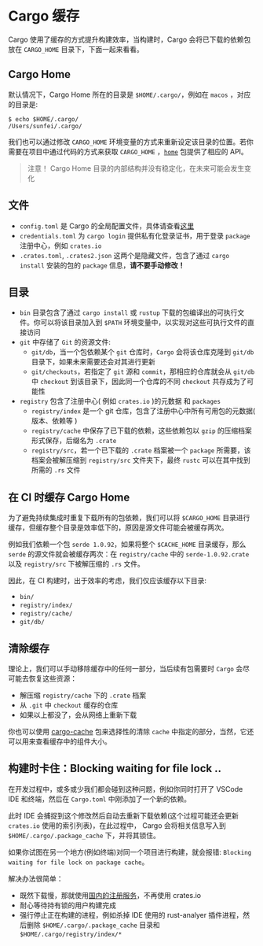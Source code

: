 # Cargo 缓存

Cargo 使用了缓存的方式提升构建效率，当构建时，Cargo 会将已下载的依赖包放在 `CARGO_HOME` 目录下，下面一起来看看。

## Cargo Home

默认情况下，Cargo Home 所在的目录是 `$HOME/.cargo/`，例如在 `macos` ，对应的目录是:

```shell
$ echo $HOME/.cargo/
/Users/sunfei/.cargo/
```

我们也可以通过修改 `CARGO_HOME` 环境变量的方式来重新设定该目录的位置。若你需要在项目中通过代码的方式来获取 `CARGO_HOME` ，[`home`](https://crates.io/crates/home) 包提供了相应的 API。

> 注意！ Cargo Home 目录的内部结构并没有稳定化，在未来可能会发生变化

## 文件

- `config.toml` 是 Cargo 的全局配置文件，具体请查看[这里](https://course.rs/cargo/reference/configuration.html)
- `credentials.toml` 为 `cargo login` 提供私有化登录证书，用于登录 `package` 注册中心，例如 `crates.io`
- `.crates.toml`, `.crates2.json` 这两个是隐藏文件，包含了通过 `cargo install` 安装的包的 `package` 信息，**请不要手动修改！**

## 目录

- `bin` 目录包含了通过 `cargo install` 或 `rustup` 下载的包编译出的可执行文件。你可以将该目录加入到 `$PATH` 环境变量中，以实现对这些可执行文件的直接访问
- `git` 中存储了 `Git` 的资源文件:
  - `git/db`，当一个包依赖某个 `git` 仓库时，`Cargo` 会将该仓库克隆到 `git/db` 目录下，如果未来需要还会对其进行更新
  - `git/checkouts`，若指定了 `git` 源和 `commit`，那相应的仓库就会从 `git/db` 中 `checkout` 到该目录下，因此同一个仓库的不同 `checkout` 共存成为了可能性
- `registry` 包含了注册中心( 例如 `crates.io` )的元数据 和 `packages`
  - `registry/index` 是一个 git 仓库，包含了注册中心中所有可用包的元数据( 版本、依赖等 )
  - `registry/cache` 中保存了已下载的依赖，这些依赖包以 `gzip` 的压缩档案形式保存，后缀名为 `.crate`
  - `registry/src`，若一个已下载的 `.crate` 档案被一个 `package` 所需要，该档案会被解压缩到 `registry/src` 文件夹下，最终 `rustc` 可以在其中找到所需的 `.rs` 文件

## 在 CI 时缓存 Cargo Home

为了避免持续集成时重复下载所有的包依赖，我们可以将 `$CARGO_HOME` 目录进行缓存，但缓存整个目录是效率低下的，原因是源文件可能会被缓存两次。

例如我们依赖一个包 `serde 1.0.92`，如果将整个 `$CACHE_HOME` 目录缓存，那么`serde` 的源文件就会被缓存两次：在 `registry/cache` 中的 `serde-1.0.92.crate` 以及 `registry/src` 下被解压缩的 `.rs` 文件。

因此，在 CI 构建时，出于效率的考虑，我们仅应该缓存以下目录:

- `bin/`
- `registry/index/`
- `registry/cache/`
- `git/db/`

## 清除缓存

理论上，我们可以手动移除缓存中的任何一部分，当后续有包需要时 `Cargo` 会尽可能去恢复这些资源：

- 解压缩 `registry/cache` 下的 `.crate` 档案
- 从 `.git` 中 `checkout` 缓存的仓库
- 如果以上都没了，会从网络上重新下载

你也可以使用 [cargo-cache](https://crates.io/crates/cargo-cache) 包来选择性的清除 `cache` 中指定的部分，当然，它还可以用来查看缓存中的组件大小。

## 构建时卡住：Blocking waiting for file lock ..

在开发过程中，或多或少我们都会碰到这种问题，例如你同时打开了 VSCode IDE 和终端，然后在 `Cargo.toml` 中刚添加了一个新的依赖。

此时 IDE 会捕捉到这个修改然后自动去重新下载依赖(这个过程可能还会更新 `crates.io` 使用的索引列表)，在此过程中， Cargo 会将相关信息写入到 `$HOME/.cargo/.package_cache` 下，并将其锁住。

如果你试图在另一个地方(例如终端)对同一个项目进行构建，就会报错: `Blocking waiting for file lock on package cache`。

解决办法很简单：

- 既然下载慢，那就使用[国内的注册服务](https://course.rs/cargo/reference/specify-deps.html#从其它注册服务引入依赖包)，不再使用 crates.io
- 耐心等待持有锁的用户构建完成
- 强行停止正在构建的进程，例如杀掉 IDE 使用的 rust-analyer 插件进程，然后删除 `$HOME/.cargo/.package_cache` 目录和`$HOME/.cargo/registry/index/*`

